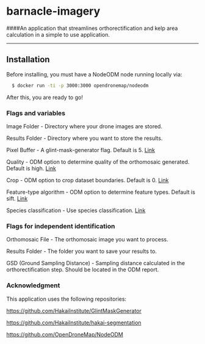 # barnacle-imagery
####An application that streamlines orthorectification and kelp area calculation in a simple to use application.

---

## Installation

Before installing, you must have a NodeODM node running locally via:

```sh
  $ docker run -ti -p 3000:3000 opendronemap/nodeodm
```
After this, you are ready to go!

### Flags and variables

Image Folder - Directory where your drone images are stored.

Results Folder - Directory where you want to store the results.

Pixel Buffer - A glint-mask-generator flag. Default is 5. [Link](https://github.com/HakaiInstitute/GlintMaskGenerator)

Quality - ODM option to determine quality of the orthomosaic generated. Default is high. [Link](https://docs.opendronemap.org/arguments/pc-quality/)

Crop - ODM option to crop dataset boundaries. Default is 0. [Link](https://docs.opendronemap.org/arguments/crop/)

Feature-type algorithm - ODM option to determine feature types. Default is sift. [Link](https://docs.opendronemap.org/arguments/feature-type/)

Species classification - Use species classification. [Link](https://hakai-segmentation.readthedocs.io/en/latest/lib.html#module-hakai_segmentation)


### Flags for independent identification

Orthomosaic File - The orthomosaic image you want to process.

Results Folder - The folder you want to save your results to.

GSD (Ground Sampling Distance) - Sampling distance calculated in the orthorectification step. Should be located in the ODM report.

### Acknowledgment

This application uses the following repositories:

https://github.com/HakaiInstitute/GlintMaskGenerator

https://github.com/HakaiInstitute/hakai-segmentation

https://github.com/OpenDroneMap/NodeODM
